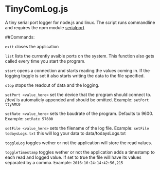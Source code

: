 TinyComLog.js
==========================

A tiny serial port logger for node.js and linux. The script 
runs commandline and requires the npm module 
[serialport](https://www.npmjs.com/package/serialport).

##Commands:

`exit` closes the application

`list` lists the currently avaible ports on the system. This 
function also gets called every time you start the program.

`start` opens a connection and starts reading the values 
coming in. If the logging toggle is set it also starts 
writing the data to the file specified.

`stop` stops the readout of data and the logging.

`setPort <value_here>` set the device that the program should 
connect to. /dev/ is automaticly appended and should be 
omitted. Example: `setPort ttyAMC0`

`setRate <value_here>` sets the baudrate of the program. 
Defaults to 9600. Example: `setRate 57600`

`setFile <value_here>` sets the filename of the log file. 
Example: `setFile todaysLogs.txt` this will log your data to 
data/todaysLogs.txt

`toggleLog` toggles wether or not the application will store 
the read values.

`toggleTimestamp` toggles wether or not the application adds 
a timestamp to each read and logged value. If set to true the 
file will have its values separated by a comma. Example: 
`2016:10:24:14:42:56,215`
